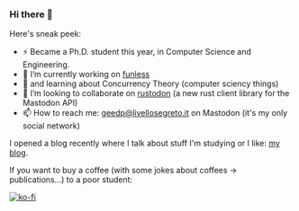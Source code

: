 ### Hi there 👋

Here's sneak peek:


- ⚡ Became a Ph.D. student this year, in Computer Science and Engineering.
- 🔭 I’m currently working on [funless](https://github.com/funlessdev)
- 🌱 and learning about Concurrency Theory (computer sciency things)
- 👯 I’m looking to collaborate on [rustodon](https://github.com/giusdp/rustodon) (a new rust client library for the Mastodon API)
- 📫 How to reach me: [geedp@livellosegreto.it](https://livellosegreto.it/web/@geedp) on Mastodon (it's my only social network)

I opened a blog recently where I talk about stuff I'm studying or I like: [my blog](https://giuseppedepalma.me).

If you want to buy a coffee (with some jokes about coffees -> publications...) to a poor student:

[![ko-fi](https://ko-fi.com/img/githubbutton_sm.svg)](https://ko-fi.com/I2I3E0YYN)
<!--
**giusdp/giusdp** is a ✨ _special_ ✨ repository because its `README.md` (this file) appears on your GitHub profile.

Here are some ideas to get you started:

- 🔭 I’m currently working on ...
- 🌱 I’m currently learning ...
- 👯 I’m looking to collaborate on ...
- 🤔 I’m looking for help with ...
- 💬 Ask me about ...
- 📫 How to reach me: ...
- 😄 Pronouns: ...
- ⚡ Fun fact: ...
-->
